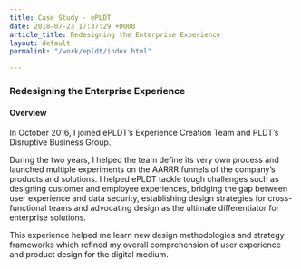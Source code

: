 ```yaml
---
title: Case Study - ePLDT
date: 2018-07-23 17:37:29 +0000
article_title: Redesigning the Enterprise Experience
layout: default
permalink: "/work/epldt/index.html"

---
```

### Redesigning the Enterprise Experience

#### Overview

In October 2016, I joined ePLDT’s Experience Creation Team and PLDT’s Disruptive Business Group.

During the two years, I helped the team define its very own process and launched multiple experiments on the AARRR funnels of the company’s products and solutions. I helped ePLDT tackle tough challenges such as designing customer and employee experiences, bridging the gap between user experience and data security, establishing design strategies for cross-functional teams and advocating design as the ultimate differentiator for enterprise solutions.

This experience helped me learn new design methodologies and strategy frameworks which refined my overall comprehension of user experience and product design for the digital medium.